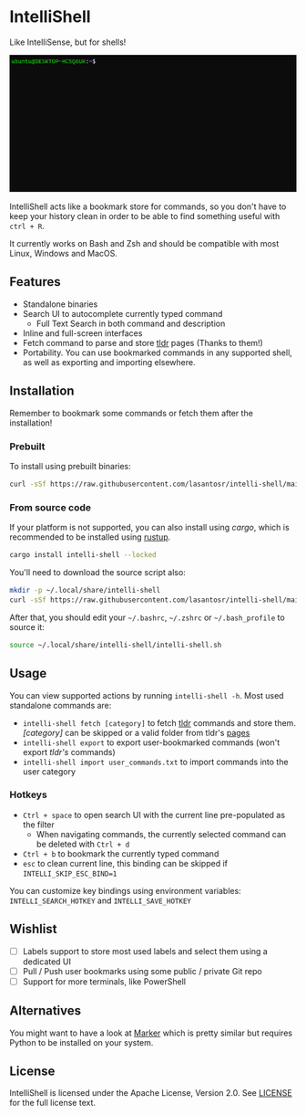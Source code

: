 # IntelliShell

Like IntelliSense, but for shells!

![intelli-shell demo](assets/intellishell.gif)

IntelliShell acts like a bookmark store for commands, so you don't have to keep your history clean in order to be able 
to find something useful with `ctrl + R`.

It currently works on Bash and Zsh and should be compatible with most Linux, Windows and MacOS.

## Features

- Standalone binaries
- Search UI to autocomplete currently typed command
  - Full Text Search in both command and description 
- Inline and full-screen interfaces
- Fetch command to parse and store [tldr](https://github.com/tldr-pages/tldr) pages (Thanks to them!)
- Portability. You can use bookmarked commands in any supported shell, as well as exporting and importing elsewhere.

## Installation

Remember to bookmark some commands or fetch them after the installation!

### Prebuilt

To install using prebuilt binaries:

```sh
curl -sSf https://raw.githubusercontent.com/lasantosr/intelli-shell/main/install.sh | $SHELL
```

### From source code

If your platform is not supported, you can also install using _cargo_, which is recommended to be installed using [rustup](https://www.rust-lang.org/tools/install).
```sh
cargo install intelli-shell --locked
```

You'll need to download the source script also:
```sh
mkdir -p ~/.local/share/intelli-shell
curl -sSf https://raw.githubusercontent.com/lasantosr/intelli-shell/main/intelli-shell.sh > ~/.local/share/intelli-shell/intelli-shell.sh
```

After that, you should edit your `~/.bashrc`, `~/.zshrc` or `~/.bash_profile` to source it:
```sh
source ~/.local/share/intelli-shell/intelli-shell.sh
```

## Usage

You can view supported actions by running `intelli-shell -h`. Most used standalone commands are:

- `intelli-shell fetch [category]` to fetch [tldr](https://github.com/tldr-pages/tldr) commands and store them. 
   _[category]_ can be skipped or a valid folder from tldr's [pages](https://github.com/tldr-pages/tldr/tree/main/pages)
- `intelli-shell export` to export user-bookmarked commands (won't export _tldr's_ commands)
- `intelli-shell import user_commands.txt` to import commands into the user category

### Hotkeys

- `Ctrl + space` to open search UI with the current line pre-populated as the filter
  - When navigating commands, the currently selected command can be deleted with `Ctrl + d`
- `Ctrl + b` to bookmark the currently typed command
- `esc` to clean current line, this binding can be skipped if `INTELLI_SKIP_ESC_BIND=1`

You can customize key bindings using environment variables: `INTELLI_SEARCH_HOTKEY` and `INTELLI_SAVE_HOTKEY`

## Wishlist

- [ ] Labels support to store most used labels and select them using a dedicated UI
- [ ] Pull / Push user bookmarks using some public / private Git repo
- [ ] Support for more terminals, like PowerShell

## Alternatives

You might want to have a look at [Marker](https://github.com/pindexis/marker) which is pretty similar but requires Python 
to be installed on your system.

## License

IntelliShell is licensed under the Apache License, Version 2.0. See [LICENSE](LICENSE) for the full license text.